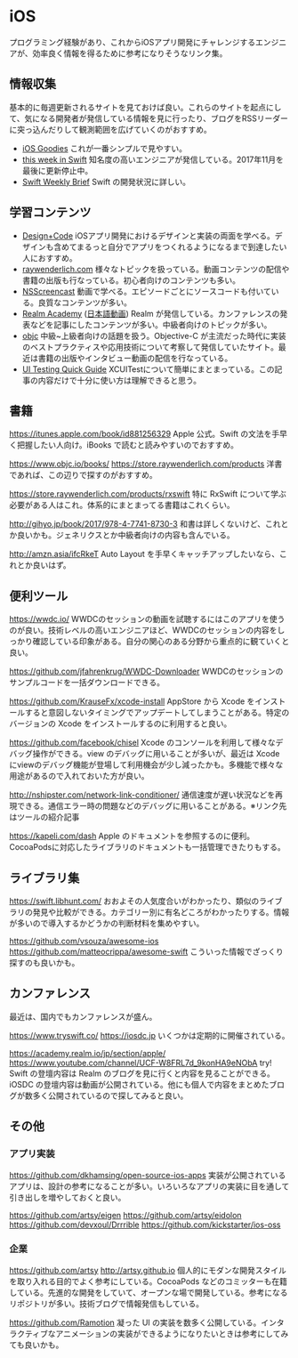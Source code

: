 iOS
===========

プログラミング経験があり、これからiOSアプリ開発にチャレンジするエンジニアが、効率良く情報を得るために参考になりそうなリンク集。

## 情報収集

基本的に毎週更新されるサイトを見ておけば良い。これらのサイトを起点にして、気になる開発者が発信している情報を見に行ったり、ブログをRSSリーダーに突っ込んだりして観測範囲を広げていくのがおすすめ。

- [iOS Goodies](http://ios-goodies.com/) これが一番シンプルで見やすい。
- [this week in Swift](https://swiftnews.curated.co/) 知名度の高いエンジニアが発信している。2017年11月を最後に更新停止中。
- [Swift Weekly Brief](https://swiftweekly.github.io/) Swift の開発状況に詳しい。


## 学習コンテンツ

- [Design+Code](https://designcode.io/) iOSアプリ開発におけるデザインと実装の両面を学べる。デザインも含めてまるっと自分でアプリをつくれるようになるまで到達したい人におすすめ。
- [raywenderlich.com](https://www.raywenderlich.com/) 様々なトピックを扱っている。動画コンテンツの配信や書籍の出版も行なっている。初心者向けのコンテンツも多い。
- [NSScreencast](https://nsscreencast.com/episodes) 動画で学べる。エピソードごとにソースコードも付いている。良質なコンテンツが多い。
- [Realm Academy](https://academy.realm.io/section/apple/) ([日本語動画](https://academy.realm.io/jp/section/apple/)) Realm が発信している。カンファレンスの発表などを記事にしたコンテンツが多い。中級者向けのトピックが多い。
- [objc](https://www.objc.io/issues/) 中級~上級者向けの話題を扱う。Objective-C が主流だった時代に実装のベストプラクティスや応用技術について考察して発信していたサイト。最近は書籍の出版やインタビュー動画の配信を行なっている。
- [UI Testing Quick Guide](https://useyourloaf.com/blog/ui-testing-quick-guide/) XCUITestについて簡単にまとまっている。この記事の内容だけで十分に使い方は理解できると思う。

## 書籍

https://itunes.apple.com/book/id881256329
Apple 公式。Swift の文法を手早く把握したい人向け。iBooks で読むと読みやすいのでおすすめ。


https://www.objc.io/books/
https://store.raywenderlich.com/products
洋書であれば、この辺りで探すのがおすすめ。

https://store.raywenderlich.com/products/rxswift
特に RxSwift について学ぶ必要がある人はこれ。体系的にまとまってる書籍はこれくらい。

http://gihyo.jp/book/2017/978-4-7741-8730-3
和書は詳しくないけど、これとか良いかも。ジェネリクスとか中級者向けの内容も含んでいる。

http://amzn.asia/ifcRkeT
Auto Layout を手早くキャッチアップしたいなら、これとか良いはず。


## 便利ツール

https://wwdc.io/
WWDCのセッションの動画を試聴するにはこのアプリを使うのが良い。技術レベルの高いエンジニアほど、WWDCのセッションの内容をしっかり確認している印象がある。自分の関心のある分野から重点的に観ていくと良い。

https://github.com/jfahrenkrug/WWDC-Downloader
WWDCのセッションのサンプルコードを一括ダウンロードできる。

https://github.com/KrauseFx/xcode-install
AppStore から Xcode をインストールすると意図しないタイミングでアップデートしてしまうことがある。特定のバージョンの Xcode をインストールするのに利用すると良い。

https://github.com/facebook/chisel
Xcode のコンソールを利用して様々なデバッグ操作ができる。view のデバッグに用いることが多いが、最近は Xcode にviewのデバッグ機能が登場して利用機会が少し減ったかも。多機能で様々な用途があるので入れておいた方が良い。

http://nshipster.com/network-link-conditioner/
通信速度が遅い状況などを再現できる。通信エラー時の問題などのデバッグに用いることがある。※リンク先はツールの紹介記事

https://kapeli.com/dash
Apple のドキュメントを参照するのに便利。CocoaPodsに対応したライブラリのドキュメントも一括管理できたりもする。

## ライブラリ集

https://swift.libhunt.com/
おおよその人気度合いがわかったり、類似のライブラリの発見や比較ができる。カテゴリー別に有名どころがわかったりする。情報が多いので導入するかどうかの判断材料を集めやすい。

https://github.com/vsouza/awesome-ios
https://github.com/matteocrippa/awesome-swift
こういった情報でざっくり探すのも良いかも。

## カンファレンス

最近は、国内でもカンファレンスが盛ん。

https://www.tryswift.co/
https://iosdc.jp
いくつかは定期的に開催されている。

https://academy.realm.io/jp/section/apple/
https://www.youtube.com/channel/UCF-W8FRL7d_9konHA9eNObA
try! Swift の登壇内容は Realm のブログを見に行くと内容を見ることができる。iOSDC の登壇内容は動画が公開されている。他にも個人で内容をまとめたブログが数多く公開されているので探してみると良い。

## その他

### アプリ実装

https://github.com/dkhamsing/open-source-ios-apps
実装が公開されているアプリは、設計の参考になることが多い。いろいろなアプリの実装に目を通して引き出しを増やしておくと良い。

https://github.com/artsy/eigen
https://github.com/artsy/eidolon
https://github.com/devxoul/Drrrible
https://github.com/kickstarter/ios-oss

### 企業

https://github.com/artsy
http://artsy.github.io
個人的にモダンな開発スタイルを取り入れる目的でよく参考にしている。CocoaPods などのコミッターも在籍している。先進的な開発をしていて、オープンな場で開発している。参考になるリポジトリが多い。技術ブログで情報発信もしている。

https://github.com/Ramotion
凝った UI の実装を数多く公開している。インタラクティブなアニメーションの実装ができるようになりたいときは参考にしてみても良いかも。

